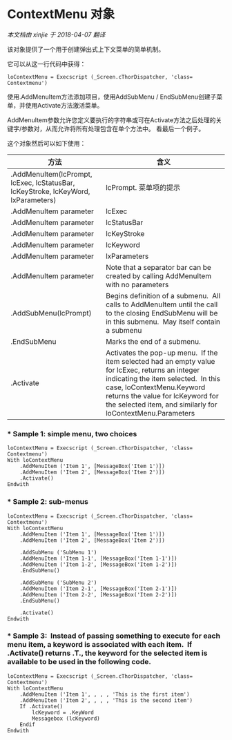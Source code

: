 ﻿ContextMenu 对象
===
_本文档由 xinjie 于 2018-04-07 翻译_

该对象提供了一个用于创建弹出式上下文菜单的简单机制。

它可以从这一行代码中获得：

    loContextMenu = Execscript (_Screen.cThorDispatcher, 'class= Contextmenu')

使用.AddMenuItem方法添加项目，使用AddSubMenu / EndSubMenu创建子菜单，并使用Activate方法激活菜单。

AddMenuItem参数允许您定义要执行的字符串或可在Activate方法之后处理的关键字/参数对，从而允许将所有处理包含在单个方法中。 看最后一个例子。

这个对象然后可以如下使用：

方法|含义|
---|---
.AddMenuItem(lcPrompt, lcExec, lcStatusBar, lcKeyStroke, lcKeyWord, lxParameters)|lcPrompt. 菜单项的提示
.AddMenuItem parameter|lcExec|String to be executed.  This may be empty, in which case lcKeyword and lxParameters are used.
.AddMenuItem parameter|lcStatusBar|Text to be displayed on the status bar
.AddMenuItem parameter|lcKeyStroke|Keystroke
.AddMenuItem parameter|lcKeyword|Keyword which will be available from the object if this item is chosen (relevant only if lcExec is empty)
.AddMenuItem parameter|lxParameters|Other parameters which will me made available from the object if this item is chosen (relevant only if lcExec is Empty)
.AddMenuItem parameter|Note that a separator bar can be created by calling AddMenuItem with no parameters
.AddSubMenu(lcPrompt)|Begins definition of a submenu.  All calls to AddMenuItem until the call to the closing EndSubMenu will be in this submenu.  May itself contain a submenu
.EndSubMenu|Marks the end of a submenu.
.Activate|Activates the pop-up menu.  If the item selected had an empty value for lcExec, returns an integer indicating the item selected.  In this case, loContextMenu.Keyword returns the value for lcKeyword for the selected item, and similarly for loContextMenu.Parameters


### \* Sample 1: simple menu, two choices
```foxpro
loContextMenu = Execscript (_Screen.cThorDispatcher, 'class= Contextmenu')  
With loContextMenu  
    .AddMenuItem ('Item 1', [MessageBox('Item 1')])  
    .AddMenuItem ('Item 2', [MessageBox('Item 2')])  
    .Activate()  
Endwith
```
 
### \* Sample 2: sub-menus
 
```foxpro
loContextMenu = Execscript (_Screen.cThorDispatcher, 'class= Contextmenu')  
With loContextMenu  
    .AddMenuItem ('Item 1', [MessageBox('Item 1')])  
    .AddMenuItem ('Item 2', [MessageBox('Item 2')])
 
    .AddSubMenu ('SubMenu 1')  
    .AddMenuItem ('Item 1-1', [MessageBox('Item 1-1')])  
    .AddMenuItem ('Item 1-2', [MessageBox('Item 1-2')])  
    .EndSubMenu()

    .AddSubMenu ('SubMenu 2')  
    .AddMenuItem ('Item 2-1', [MessageBox('Item 2-1')])  
    .AddMenuItem ('Item 2-2', [MessageBox('Item 2-2')])  
    .EndSubMenu()

    .Activate()  
Endwith
```

### \* Sample 3:  Instead of passing something to execute for each menu item, a keyword is associated with each item.  If .Activate() returns .T., the keyword for the selected item is available to be used in the following code.

```foxpro
loContextMenu = Execscript (_Screen.cThorDispatcher, 'class= Contextmenu')  
With loContextMenu  
    .AddMenuItem ('Item 1', , , , 'This is the first item')  
    .AddMenuItem ('Item 2', , , , 'This is the second item')  
    If .Activate()  
        lcKeyword = .KeyWord  
        Messagebox (lcKeyword)  
    Endif  
Endwith
```
